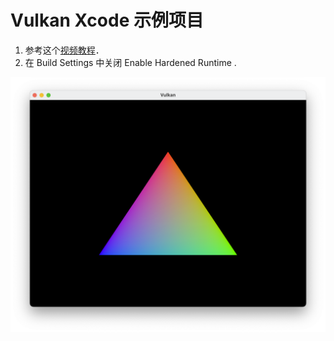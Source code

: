# Vulkan Xcode 示例项目

1. 参考这个[视频教程](https://www.youtube.com/watch?v=_j3ugZwT3Vc)．
2. 在 Build Settings 中关闭 Enable Hardened Runtime .

![图 1](.media/85049effe92b681c851ff6a2ac579e96d29c7892970a7b8398e7e042ccdf3f9b.png)  
